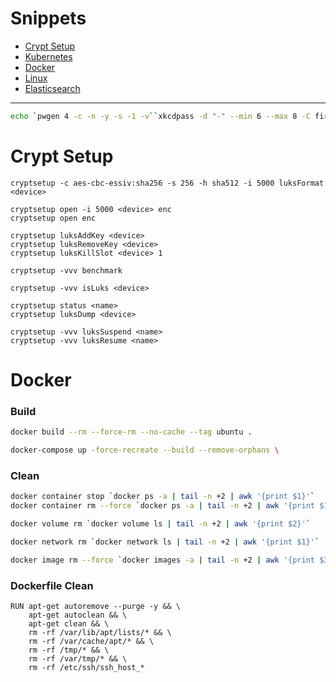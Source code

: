 # Snippets

* [Crypt Setup](#luks)
* [Kubernetes](kubernetes)
* [Docker](#docker)
* [Linux](linux)
* [Elasticsearch](elasticsearch)

---

```bash
echo `pwgen 4 -c -n -y -s -1 -v``xkcdpass -d "-" --min 6 --max 8 -C first -s 1 -n 2``pwgen 4 -c -n -y -s -1 -v`
```

# Crypt Setup

```
cryptsetup -c aes-cbc-essiv:sha256 -s 256 -h sha512 -i 5000 luksFormat <device>

cryptsetup open -i 5000 <device> enc
cryptsetup open enc

cryptsetup luksAddKey <device>
cryptsetup luksRemoveKey <device>
cryptsetup luksKillSlot <device> 1

cryptsetup -vvv benchmark

cryptsetup -vvv isLuks <device>

cryptsetup status <name>
cryptsetup luksDump <device>

cryptsetup -vvv luksSuspend <name>
cryptsetup -vvv luksResume <name>
```

# Docker

### Build

```bash
docker build --rm --force-rm --no-cache --tag ubuntu .

docker-compose up -force-recreate --build --remove-orphans \
```

### Clean
```bash
docker container stop `docker ps -a | tail -n +2 | awk '{print $1}'`
docker container rm --force `docker ps -a | tail -n +2 | awk '{print $1}'`

docker volume rm `docker volume ls | tail -n +2 | awk '{print $2}'`

docker network rm `docker network ls | tail -n +2 | awk '{print $1}'`

docker image rm --force `docker images -a | tail -n +2 | awk '{print $3}'`
```

### Dockerfile Clean

```docker
RUN apt-get autoremove --purge -y && \
    apt-get autoclean && \
    apt-get clean && \
    rm -rf /var/lib/apt/lists/* && \
    rm -rf /var/cache/apt/* && \
    rm -rf /tmp/* && \
    rm -rf /var/tmp/* && \
    rm -rf /etc/ssh/ssh_host_*
```
